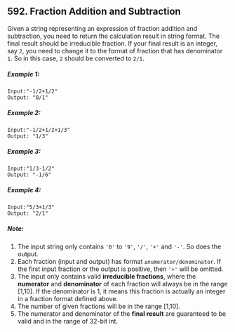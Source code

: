 ## 592. Fraction Addition and Subtraction

Given a string representing an expression of fraction addition and subtraction, you need to return the calculation result in string format. The final result should be irreducible fraction. If your final result is an integer, say ```2```, you need to change it to the format of fraction that has denominator ```1```. So in this case, ```2``` should be converted to ```2/1```.

##### Example 1:
```
Input:"-1/2+1/2"
Output: "0/1"
```
##### Example 2:
```
Input:"-1/2+1/2+1/3"
Output: "1/3"
```
##### Example 3:
```
Input:"1/3-1/2"
Output: "-1/6"
```
##### Example 4:
```
Input:"5/3+1/3"
Output: "2/1"
```

##### Note:
1. The input string only contains ```'0'``` to ```'9'```, ```'/'```, ```'+'``` and ```'-'```. So does the output.
1. Each fraction (input and output) has format ```±numerator/denominator```. If the first input fraction or the output is positive, then ```'+'``` will be omitted.
1. The input only contains valid **irreducible fractions**, where the **numerator** and **denominator** of each fraction will always be in the range [1,10]. If the denominator is 1, it means this fraction is actually an integer in a fraction format defined above.
1. The number of given fractions will be in the range [1,10].
1. The numerator and denominator of the **final result** are guaranteed to be valid and in the range of 32-bit int.
